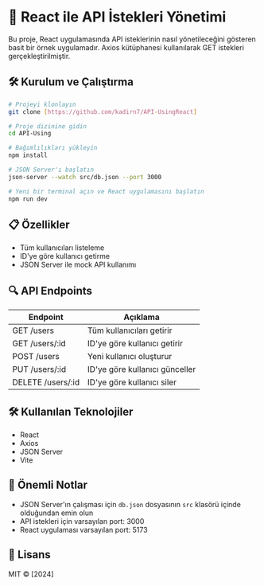 # 🚀 React ile API İstekleri Yönetimi

Bu proje, React uygulamasında API isteklerinin nasıl yönetileceğini gösteren basit bir örnek uygulamadır. Axios kütüphanesi kullanılarak GET istekleri gerçekleştirilmiştir.

## 🛠️ Kurulum ve Çalıştırma

```bash
# Projeyi klonlayın
git clone [https://github.com/kadirn7/API-UsingReact]

# Proje dizinine gidin
cd API-Using

# Bağımlılıkları yükleyin
npm install

# JSON Server'ı başlatın
json-server --watch src/db.json --port 3000

# Yeni bir terminal açın ve React uygulamasını başlatın
npm run dev
```

## 📋 Özellikler

- Tüm kullanıcıları listeleme
- ID'ye göre kullanıcı getirme
- JSON Server ile mock API kullanımı

## 🔍 API Endpoints

| Endpoint | Açıklama |
|----------|----------|
| GET /users | Tüm kullanıcıları getirir |
| GET /users/:id | ID'ye göre kullanıcı getirir |
| POST /users | Yeni kullanıcı oluşturur |
| PUT /users/:id | ID'ye göre kullanıcı günceller |
| DELETE /users/:id | ID'ye göre kullanıcı siler |

## 🛠️ Kullanılan Teknolojiler

- React
- Axios
- JSON Server
- Vite

## 📝 Önemli Notlar

- JSON Server'ın çalışması için `db.json` dosyasının `src` klasörü içinde olduğundan emin olun
- API istekleri için varsayılan port: 3000
- React uygulaması varsayılan port: 5173

## 📜 Lisans

MIT © [2024]

